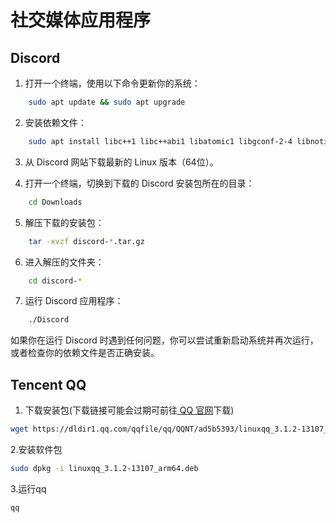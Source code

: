 ﻿---
sidebar_label: '社交媒体应用程序'
sidebar_position: 80
---

# 社交媒体应用程序

## Discord
  
1. 打开一个终端，使用以下命令更新你的系统：  

```bash
    sudo apt update && sudo apt upgrade
```

2. 安装依赖文件：  

```bash
    sudo apt install libc++1 libc++abi1 libatomic1 libgconf-2-4 libnotify4 libnspr4 libnss3 libxss1 libxtst6 xdg-utils
```

3. 从 Discord 网站下载最新的 Linux 版本（64位）。   

4. 打开一个终端，切换到下载的 Discord 安装包所在的目录：  

```bash
    cd Downloads
```

5. 解压下载的安装包：

```bash
    tar -xvzf discord-*.tar.gz
```

6. 进入解压的文件夹：

```bash
    cd discord-*
```

7. 运行 Discord 应用程序：  

```bash
    ./Discord
```
如果你在运行 Discord 时遇到任何问题，你可以尝试重新启动系统并再次运行，或者检查你的依赖文件是否正确安装。
## Tencent QQ
1. 下载安装包(下载链接可能会过期可前往[ QQ 官网](https://im.qq.com/linuxqq/index.shtml)下载)
```bash
wget https://dldir1.qq.com/qqfile/qq/QQNT/ad5b5393/linuxqq_3.1.2-13107_arm64.deb
```
2.安装软件包
```bash
sudo dpkg -i linuxqq_3.1.2-13107_arm64.deb
```
3.运行qq
```bash
qq
```
